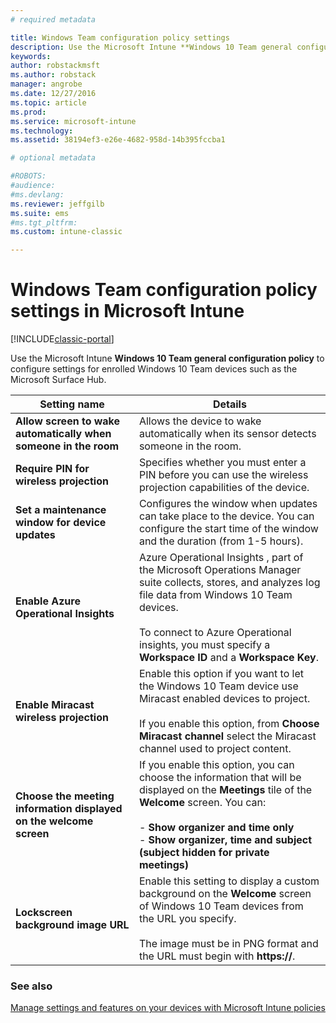```yaml
---
# required metadata

title: Windows Team configuration policy settings
description: Use the Microsoft Intune **Windows 10 Team general configuration policy** to configure settings for enrolled Windows 10 Team devices such as the Microsoft Surface Hub.
keywords:
author: robstackmsft
ms.author: robstack
manager: angrobe
ms.date: 12/27/2016
ms.topic: article
ms.prod:
ms.service: microsoft-intune
ms.technology:
ms.assetid: 38194ef3-e26e-4682-958d-14b395fccba1

# optional metadata

#ROBOTS:
#audience:
#ms.devlang:
ms.reviewer: jeffgilb
ms.suite: ems
#ms.tgt_pltfrm:
ms.custom: intune-classic

---
```


# Windows Team configuration policy settings in Microsoft Intune

[!INCLUDE[classic-portal](../includes/classic-portal.md)]

Use the Microsoft Intune **Windows 10 Team general configuration policy** to configure settings for enrolled Windows 10 Team devices such as the Microsoft Surface Hub.

|Setting name|Details|
|----------------|-----------|
|**Allow screen to wake automatically when someone in the room**|Allows the device to wake automatically when its sensor detects someone in the room.|
|**Require PIN for wireless projection**|Specifies whether you must enter a PIN before you can use the wireless projection capabilities of the device.|
|**Set a maintenance window for device updates**|Configures the window when updates can take place to the device. You can configure the start time of the window and the duration (from 1-5 hours).|
|**Enable Azure Operational Insights**|Azure Operational Insights , part of the Microsoft Operations Manager suite collects, stores, and analyzes log file data from Windows 10 Team devices.<br /><br />To connect to Azure Operational insights, you must specify a **Workspace ID** and a **Workspace Key**.|
|**Enable Miracast wireless projection**|Enable this option if you want to let the Windows 10 Team device use Miracast enabled devices to project.<br /><br />If you enable this option, from **Choose Miracast channel** select the Miracast channel used to project content.|
|**Choose the meeting information displayed on the welcome screen**|If you enable this option, you can choose the information that will be displayed on the **Meetings** tile of the **Welcome** screen. You can:<br /><br />-   **Show organizer and time only**<br />-   **Show organizer, time and subject (subject hidden for private meetings)**|
|**Lockscreen background image URL**|Enable this setting to display a custom background on the **Welcome** screen of Windows 10 Team devices from the URL you specify.<br /><br />The image must be in PNG format and the URL must begin with **https://**.|


### See also
[Manage settings and features on your devices with Microsoft Intune policies](manage-settings-and-features-on-your-devices-with-microsoft-intune-policies.md)

